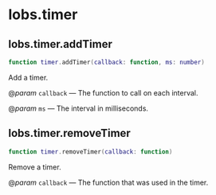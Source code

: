 # lobs.timer

## lobs.timer.addTimer


```lua
function timer.addTimer(callback: function, ms: number)
```

Add a timer.

@*param* `callback` — The function to call on each interval.

@*param* `ms` — The interval in milliseconds.

## lobs.timer.removeTimer


```lua
function timer.removeTimer(callback: function)
```

Remove a timer.

@*param* `callback` — The function that was used in the timer.